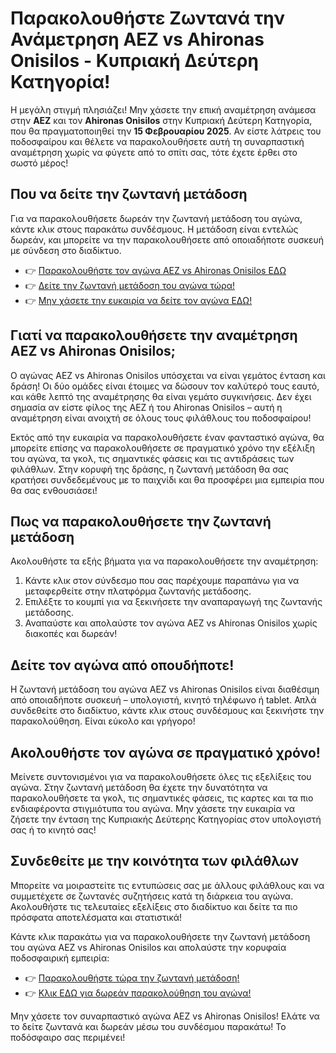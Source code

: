# Παρακολουθήστε Ζωντανά την Ανάμετρηση AEZ vs Ahironas Onisilos - Κυπριακή Δεύτερη Κατηγορία!

Η μεγάλη στιγμή πλησιάζει! Μην χάσετε την επική αναμέτρηση ανάμεσα στην **AEZ** και τον **Ahironas Onisilos** στην Κυπριακή Δεύτερη Κατηγορία, που θα πραγματοποιηθεί την **15 Φεβρουαρίου 2025**. Αν είστε λάτρεις του ποδοσφαίρου και θέλετε να παρακολουθήσετε αυτή τη συναρπαστική αναμέτρηση χωρίς να φύγετε από το σπίτι σας, τότε έχετε έρθει στο σωστό μέρος!

## Που να δείτε την ζωντανή μετάδοση

Για να παρακολουθήσετε δωρεάν την ζωντανή μετάδοση του αγώνα, κάντε κλικ στους παρακάτω συνδέσμους. Η μετάδοση είναι εντελώς δωρεάν, και μπορείτε να την παρακολουθήσετε από οποιαδήποτε συσκευή με σύνδεση στο διαδίκτυο.

- 👉 [Παρακολουθήστε τον αγώνα AEZ vs Ahironas Onisilos ΕΔΩ](https://tinyurl.com/livestreamfreeo?st=AEZ+vs+Ahironas+Onisilos&si=ghc)
- 👉 [Δείτε την ζωντανή μετάδοση του αγώνα τώρα!](https://tinyurl.com/livestreamfreeo?st=AEZ+vs+Ahironas+Onisilos&si=ghc)
- 👉 [Μην χάσετε την ευκαιρία να δείτε τον αγώνα ΕΔΩ!](https://tinyurl.com/livestreamfreeo?st=AEZ+vs+Ahironas+Onisilos&si=ghc)

## Γιατί να παρακολουθήσετε την αναμέτρηση AEZ vs Ahironas Onisilos;

Ο αγώνας AEZ vs Ahironas Onisilos υπόσχεται να είναι γεμάτος ένταση και δράση! Οι δύο ομάδες είναι έτοιμες να δώσουν τον καλύτερό τους εαυτό, και κάθε λεπτό της αναμέτρησης θα είναι γεμάτο συγκινήσεις. Δεν έχει σημασία αν είστε φίλος της AEZ ή του Ahironas Onisilos – αυτή η αναμέτρηση είναι ανοιχτή σε όλους τους φιλάθλους του ποδοσφαίρου!

Εκτός από την ευκαιρία να παρακολουθήσετε έναν φανταστικό αγώνα, θα μπορείτε επίσης να παρακολουθήσετε σε πραγματικό χρόνο την εξέλιξη του αγώνα, τα γκολ, τις σημαντικές φάσεις και τις αντιδράσεις των φιλάθλων. Στην κορυφή της δράσης, η ζωντανή μετάδοση θα σας κρατήσει συνδεδεμένους με το παιχνίδι και θα προσφέρει μια εμπειρία που θα σας ενθουσιάσει!

## Πως να παρακολουθήσετε την ζωντανή μετάδοση

Ακολουθήστε τα εξής βήματα για να παρακολουθήσετε την αναμέτρηση:

1. Κάντε κλικ στον σύνδεσμο που σας παρέχουμε παραπάνω για να μεταφερθείτε στην πλατφόρμα ζωντανής μετάδοσης.
2. Επιλέξτε το κουμπί για να ξεκινήσετε την αναπαραγωγή της ζωντανής μετάδοσης.
3. Αναπαύστε και απολαύστε τον αγώνα AEZ vs Ahironas Onisilos χωρίς διακοπές και δωρεάν!

## Δείτε τον αγώνα από οπουδήποτε!

Η ζωντανή μετάδοση του αγώνα AEZ vs Ahironas Onisilos είναι διαθέσιμη από οποιαδήποτε συσκευή – υπολογιστή, κινητό τηλέφωνο ή tablet. Απλά συνδεθείτε στο διαδίκτυο, κάντε κλικ στους συνδέσμους και ξεκινήστε την παρακολούθηση. Είναι εύκολο και γρήγορο!

## Ακολουθήστε τον αγώνα σε πραγματικό χρόνο!

Μείνετε συντονισμένοι για να παρακολουθήσετε όλες τις εξελίξεις του αγώνα. Στην ζωντανή μετάδοση θα έχετε την δυνατότητα να παρακολουθήσετε τα γκολ, τις σημαντικές φάσεις, τις καρτες και τα πιο ενδιαφέροντα στιγμιότυπα του αγώνα. Μην χάσετε την ευκαιρία να ζήσετε την ένταση της Κυπριακής Δεύτερης Κατηγορίας στον υπολογιστή σας ή το κινητό σας!

## Συνδεθείτε με την κοινότητα των φιλάθλων

Μπορείτε να μοιραστείτε τις εντυπώσεις σας με άλλους φιλάθλους και να συμμετέχετε σε ζωντανές συζητήσεις κατά τη διάρκεια του αγώνα. Ακολουθήστε τις τελευταίες εξελίξεις στο διαδίκτυο και δείτε τα πιο πρόσφατα αποτελέσματα και στατιστικά!

Κάντε κλικ παρακάτω για να παρακολουθήσετε την ζωντανή μετάδοση του αγώνα AEZ vs Ahironas Onisilos και απολαύστε την κορυφαία ποδοσφαιρική εμπειρία:

- 👉 [Παρακολουθήστε τώρα την ζωντανή μετάδοση!](https://tinyurl.com/livestreamfreeo?st=AEZ+vs+Ahironas+Onisilos&si=ghc)
- 👉 [Κλικ ΕΔΩ για δωρεάν παρακολούθηση του αγώνα!](https://tinyurl.com/livestreamfreeo?st=AEZ+vs+Ahironas+Onisilos&si=ghc)

Μην χάσετε τον συναρπαστικό αγώνα AEZ vs Ahironas Onisilos! Ελάτε να το δείτε ζωντανά και δωρεάν μέσω του συνδέσμου παρακάτω! Το ποδόσφαιρο σας περιμένει!
